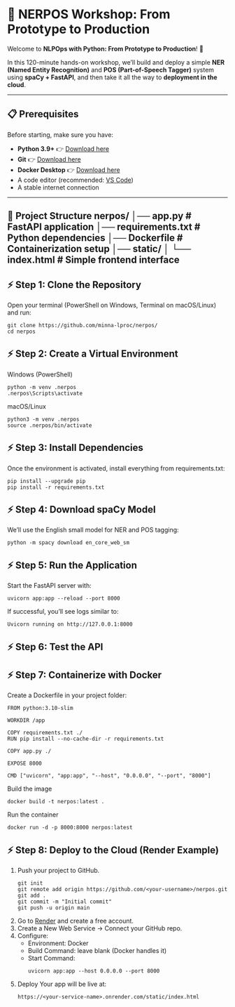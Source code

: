 # 🚀 NERPOS Workshop: From Prototype to Production

Welcome to **NLPOps with Python: From Prototype to Production**! 🎉  

In this 120-minute hands-on workshop, we’ll build and deploy a simple **NER (Named Entity Recognition)** and **POS (Part-of-Speech Tagger)** system using **spaCy + FastAPI**, and then take it all the way to **deployment in the cloud**.

---

## 📋 Prerequisites

Before starting, make sure you have:

- **Python 3.9+** 👉 [Download here](https://www.python.org/downloads/)
- **Git** 👉 [Download here](https://git-scm.com/downloads)
- **Docker Desktop** 👉 [Download here](https://www.docker.com/products/docker-desktop)
- A code editor (recommended: [VS Code](https://code.visualstudio.com/))
- A stable internet connection  

---
📂 Project Structure
nerpos/
│── app.py              # FastAPI application
│── requirements.txt    # Python dependencies
│── Dockerfile          # Containerization setup
│── static/
│    └── index.html     # Simple frontend interface
---
## ⚡ Step 1: Clone the Repository

Open your terminal (PowerShell on Windows, Terminal on macOS/Linux) and run:

```
git clone https://github.com/minna-lproc/nerpos/
cd nerpos
```

## ⚡ Step 2: Create a Virtual Environment
Windows (PowerShell)
```
python -m venv .nerpos
.nerpos\Scripts\activate
```
macOS/Linux
```
python3 -m venv .nerpos
source .nerpos/bin/activate
```
## ⚡ Step 3: Install Dependencies

Once the environment is activated, install everything from requirements.txt:
```
pip install --upgrade pip
pip install -r requirements.txt
```
## ⚡ Step 4: Download spaCy Model
We’ll use the English small model for NER and POS tagging:
```
python -m spacy download en_core_web_sm
```
## ⚡ Step 5: Run the Application
Start the FastAPI server with:
```
uvicorn app:app --reload --port 8000
```
If successful, you’ll see logs similar to:
```
Uvicorn running on http://127.0.0.1:8000
```
## ⚡ Step 6: Test the API

## ⚡ Step 7: Containerize with Docker
Create a Dockerfile in your project folder:
```
FROM python:3.10-slim

WORKDIR /app

COPY requirements.txt ./
RUN pip install --no-cache-dir -r requirements.txt

COPY app.py ./ 

EXPOSE 8000

CMD ["uvicorn", "app:app", "--host", "0.0.0.0", "--port", "8000"]
```
Build the image
```
docker build -t nerpos:latest .
```
Run the container
```
docker run -d -p 8000:8000 nerpos:latest
```
## ⚡ Step 8: Deploy to the Cloud (Render Example)
1. Push your project to GitHub.
   ```
   git init
   git remote add origin https://github.com/<your-username>/nerpos.git
   git add .
   git commit -m "Initial commit"
   git push -u origin main
   ```
2. Go to [Render](https://render.com/) and create a free account.
3. Create a New Web Service → Connect your GitHub repo.
4. Configure:
   - Environment: Docker
   - Build Command: leave blank (Docker handles it)
   - Start Command:
     ```
     uvicorn app:app --host 0.0.0.0 --port 8000
     ```
5. Deploy
   Your app will be live at:
   ```
   https://<your-service-name>.onrender.com/static/index.html
   ```
